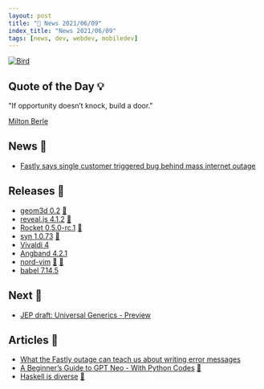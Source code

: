 ```yaml
---
layout: post
title: "📜 News 2021/06/09"
index_title: "News 2021/06/09"
tags: [news, dev, webdev, mobiledev]
---
```


<a href="https://daily-tech-news.github.io/2021/06/09/news.html">
  <img src="https://user-images.githubusercontent.com/430272/98621464-0c5a5080-22e6-11eb-9e00-e63c2d44e443.jpg"
     alt="Bird"
     class="image">
</a>

## Quote of the Day 💡

"If opportunity doesn’t knock, build a door."

[Milton Berle](https://en.wikipedia.org/wiki/Milton_Berle)

## News 📰

- [Fastly says single customer triggered bug behind mass internet outage](https://www.theguardian.com/technology/2021/jun/09/fastly-says-single-customer-triggered-bug-that-caused-mass-outage)

## Releases 🥳

- [geom3d 0.2](https://crates.io/crates/geom3d/0.2.0) [🦀](https://www.rust-lang.org "#rust")
- [reveal.js 4.1.2](https://github.com/hakimel/reveal.js/releases/tag/4.1.2) [🔶](https://www.ecma-international.org "#javascript")
- [Rocket 0.5.0-rc.1](https://rocket.rs/v0.5-rc/news/2021-06-09-version-0.5-rc.1/) [🦀](https://www.rust-lang.org "#rust")
- [syn 1.0.73](https://github.com/dtolnay/syn/releases/tag/1.0.73) [🦀](https://www.rust-lang.org "#rust")
- [Vivaldi 4](https://vivaldi.com/blog/vivaldi-4-0/)
- [Angband 4.2.1](https://rephial.org/release/)
- [nord-vim](https://github.com/arcticicestudio/nord-vim/releases/tag/v0.16.0) [🍃](https://www.vim.org "#vim") [🍃](https://neovim.io "#neovim")
- [babel 7.14.5](https://github.com/babel/babel/releases/tag/v7.14.5)

## Next 👀

- [JEP draft: Universal Generics - Preview](https://openjdk.java.net/jeps/8261529)

## Articles 📜

- [What the Fastly outage can teach us about writing error messages](https://onlineornot.com/what-fastly-outage-can-teach-about-writing-error-messages)
- [A Beginner’s Guide to GPT Neo - With Python Codes](https://analyticsindiamag.com/a-beginners-guide-to-gpt-neo-with-python-codes/) [🐍](https://www.python.org "#python")
- [Haskell is diverse](https://tonyday567.github.io/posts/diversity/) [🎩](https://www.haskell.org "#haskell")


